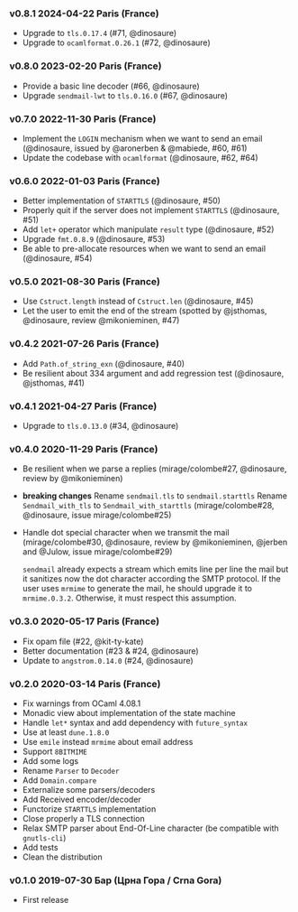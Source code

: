 ### v0.8.1 2024-04-22 Paris (France)

- Upgrade to `tls.0.17.4` (#71, @dinosaure)
- Upgrade to `ocamlformat.0.26.1` (#72, @dinosaure)

### v0.8.0 2023-02-20 Paris (France)

- Provide a basic line decoder (#66, @dinosaure)
- Upgrade `sendmail-lwt` to `tls.0.16.0` (#67, @dinosaure)

### v0.7.0 2022-11-30 Paris (France)

- Implement the `LOGIN` mechanism when we want to send an email (@dinosaure, issued by @aronerben & @mabiede, #60, #61)
- Update the codebase with `ocamlformat` (@dinosaure, #62, #64)

### v0.6.0 2022-01-03 Paris (France)

- Better implementation of `STARTTLS` (@dinosaure, #50)
- Properly quit if the server does not implement `STARTTLS` (@dinosaure, #51)
- Add `let+` operator which manipulate `result` type (@dinosaure, #52)
- Upgrade `fmt.0.8.9` (@dinosaure, #53)
- Be able to pre-allocate resources when we want to send an email (@dinosaure, #54)

### v0.5.0 2021-08-30 Paris (France)

- Use `Cstruct.length` instead of `Cstruct.len` (@dinosaure, #45)
- Let the user to emit the end of the stream (spotted by @jsthomas, @dinosaure, review @mikonieminen, #47)

### v0.4.2 2021-07-26 Paris (France)

- Add `Path.of_string_exn` (@dinosaure, #40)
- Be resilient about 334 argument and add regression test (@dinosaure, @jsthomas, #41)

### v0.4.1 2021-04-27 Paris (France)

- Upgrade to `tls.0.13.0` (#34, @dinosaure)

### v0.4.0 2020-11-29 Paris (France)

- Be resilient when we parse a replies (mirage/colombe#27, @dinosaure, review by @mikonieminen)
- **breaking changes**
  Rename `sendmail.tls` to `sendmail.starttls`
  Rename `Sendmail_with_tls` to `Sendmail_with_starttls`
  (mirage/colombe#28, @dinosaure, issue mirage/colombe#25)
- Handle dot special character when we transmit the mail
  (mirage/colombe#30, @dinosaure, review by @mikonieminen, @jerben and @Julow, issue mirage/colombe#29)

  `sendmail` already expects a stream which emits line per line the mail
  but it sanitizes now the dot character according the SMTP protocol. If
  the user uses `mrmime` to generate the mail, he should upgrade it to
  `mrmime.0.3.2`. Otherwise, it must respect this assumption.        

### v0.3.0 2020-05-17 Paris (France)

- Fix opam file (#22, @kit-ty-kate)
- Better documentation (#23 & #24, @dinosaure)
- Update to `angstrom.0.14.0` (#24, @dinosaure)

### v0.2.0 2020-03-14 Paris (France)

- Fix warnings from OCaml 4.08.1
- Monadic view about implementation of the state machine 
- Handle `let*` syntax and add dependency with `future_syntax`
- Use at least `dune.1.8.0`
- Use `emile` instead `mrmime` about email address
- Support `8BITMIME`
- Add some logs
- Rename `Parser` to `Decoder`
- Add `Domain.compare`
- Externalize some parsers/decoders
- Add Received encoder/decoder
- Functorize `STARTTLS` implementation
- Close properly a TLS connection
- Relax SMTP parser about End-Of-Line character (be compatible with `gnutls-cli`)
- Add tests
- Clean the distribution

### v0.1.0 2019-07-30 Бар (Црна Гора / Crna Gora)

- First release
